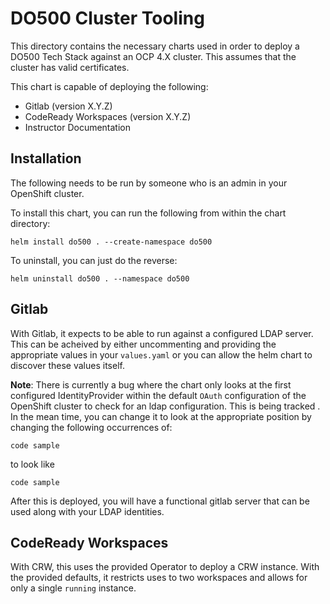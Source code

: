 # DO500 Cluster Tooling

This directory contains the necessary charts used in order to deploy a DO500 Tech Stack against an OCP 4.X cluster. This assumes that the cluster has valid certificates.

This chart is capable of deploying the following:

- Gitlab (version X.Y.Z)
- CodeReady Workspaces (version X.Y.Z)
- Instructor Documentation

## Installation

The following needs to be run by someone who is an admin in your OpenShift cluster.

To install this chart, you can run the following from within the chart directory:

`helm install do500 . --create-namespace do500`

To uninstall, you can just do the reverse:

`helm uninstall do500 . --namespace do500`

## Gitlab

With Gitlab, it expects to be able to run against a configured LDAP server. This can be acheived by either uncommenting and providing the appropriate values in your `values.yaml` or you can allow the helm chart to discover these values itself.

**Note**: There is currently a bug where the chart only looks at the first configured IdentityProvider within the default `OAuth` configuration of the OpenShift cluster to check for an ldap configuration. This is being tracked <here>. In the mean time, you can change it to look at the appropriate position by changing the following occurrences of:

```
code sample
```

to look like

```
code sample
```

After this is deployed, you will have a functional gitlab server that can be used along with your LDAP identities.

## CodeReady Workspaces

With CRW, this uses the provided Operator to deploy a CRW instance. With the provided defaults, it restricts uses to two workspaces and allows for only a single `running` instance.


